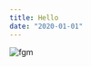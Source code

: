 ```yaml
---
title: Hello
date: "2020-01-01"
---
```

[//]: # (# asdad ## adad)
![fgm](https://i.kym-cdn.com/entries/icons/original/000/000/142/feelsgoodman.png)